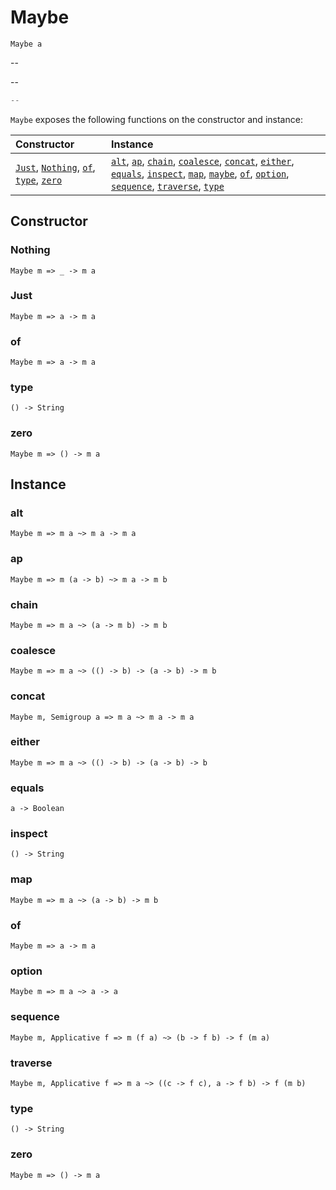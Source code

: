 # Maybe

`Maybe a`

--

--

```js
--
```

`Maybe` exposes the following functions on the constructor and instance:

| Constructor | Instance |
|:---|:---|
| [`Just`](#just), [`Nothing`](#nothing), [`of`](#of), [`type`](#type), [`zero`](#zero) | [`alt`](#alt), [`ap`](#ap), [`chain`](#chain), [`coalesce`](#coalesce), [`concat`](#concat), [`either`](#either), [`equals`](#equals), [`inspect`](#inspect), [`map`](#map), [`maybe`](#maybe), [`of`](#of), [`option`](#option), [`sequence`](#sequence), [`traverse`](#traverse), [`type`](#type) |

## Constructor

### Nothing

`Maybe m => _ -> m a`

### Just

`Maybe m => a -> m a`

### of

`Maybe m => a -> m a`

### type

`() -> String`

### zero

`Maybe m => () -> m a`

## Instance

### alt

`Maybe m => m a ~> m a -> m a`

### ap

`Maybe m => m (a -> b) ~> m a -> m b`

### chain

`Maybe m => m a ~> (a -> m b) -> m b`

### coalesce

`Maybe m => m a ~> (() -> b) -> (a -> b) -> m b`

### concat

`Maybe m, Semigroup a => m a ~> m a -> m a`

### either

`Maybe m => m a ~> (() -> b) -> (a -> b) -> b`

### equals

`a -> Boolean`

### inspect

`() -> String`

### map

`Maybe m => m a ~> (a -> b) -> m b`

### of

`Maybe m => a -> m a`

### option

`Maybe m => m a ~> a -> a`

### sequence

`Maybe m, Applicative f => m (f a) ~> (b -> f b) -> f (m a)`

### traverse

`Maybe m, Applicative f => m a ~> ((c -> f c), a -> f b) -> f (m b)`

### type

`() -> String`

### zero

`Maybe m => () -> m a`
